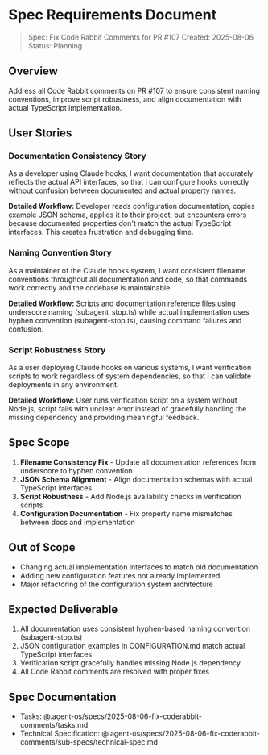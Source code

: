 # Spec Requirements Document

> Spec: Fix Code Rabbit Comments for PR #107
> Created: 2025-08-06
> Status: Planning

## Overview

Address all Code Rabbit comments on PR #107 to ensure consistent naming conventions, improve script robustness, and align documentation with actual TypeScript implementation.

## User Stories

### Documentation Consistency Story

As a developer using Claude hooks, I want documentation that accurately reflects the actual API interfaces, so that I can configure hooks correctly without confusion between documented and actual property names.

**Detailed Workflow:** Developer reads configuration documentation, copies example JSON schema, applies it to their project, but encounters errors because documented properties don't match the actual TypeScript interfaces. This creates frustration and debugging time.

### Naming Convention Story

As a maintainer of the Claude hooks system, I want consistent filename conventions throughout all documentation and code, so that commands work correctly and the codebase is maintainable.

**Detailed Workflow:** Scripts and documentation reference files using underscore naming (subagent_stop.ts) while actual implementation uses hyphen convention (subagent-stop.ts), causing command failures and confusion.

### Script Robustness Story

As a user deploying Claude hooks on various systems, I want verification scripts to work regardless of system dependencies, so that I can validate deployments in any environment.

**Detailed Workflow:** User runs verification script on a system without Node.js, script fails with unclear error instead of gracefully handling the missing dependency and providing meaningful feedback.

## Spec Scope

1. **Filename Consistency Fix** - Update all documentation references from underscore to hyphen convention
2. **JSON Schema Alignment** - Align documentation schemas with actual TypeScript interfaces
3. **Script Robustness** - Add Node.js availability checks in verification scripts
4. **Configuration Documentation** - Fix property name mismatches between docs and implementation

## Out of Scope

- Changing actual implementation interfaces to match old documentation
- Adding new configuration features not already implemented
- Major refactoring of the configuration system architecture

## Expected Deliverable

1. All documentation uses consistent hyphen-based naming convention (subagent-stop.ts)
2. JSON configuration examples in CONFIGURATION.md match actual TypeScript interfaces
3. Verification script gracefully handles missing Node.js dependency
4. All Code Rabbit comments are resolved with proper fixes

## Spec Documentation

- Tasks: @.agent-os/specs/2025-08-06-fix-coderabbit-comments/tasks.md
- Technical Specification: @.agent-os/specs/2025-08-06-fix-coderabbit-comments/sub-specs/technical-spec.md
